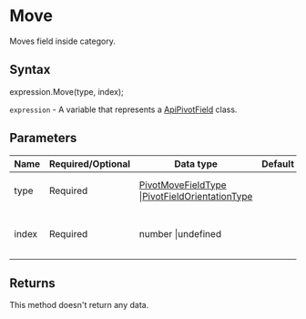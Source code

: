 # Move

Moves field inside category.

## Syntax

expression.Move(type, index);

`expression` - A variable that represents a [ApiPivotField](../ApiPivotField.md) class.

## Parameters

| **Name** | **Required/Optional** | **Data type** | **Default** | **Description** |
| ------------- | ------------- | ------------- | ------------- | ------------- |
| type | Required | [PivotMoveFieldType](../../Enumeration/PivotMoveFieldType.md) &#124;[PivotFieldOrientationType](../../Enumeration/PivotFieldOrientationType.md) |  | The type of the field to move. |
| index | Required | number &#124;undefined |  | The index of the field in new category. |

## Returns

This method doesn't return any data.